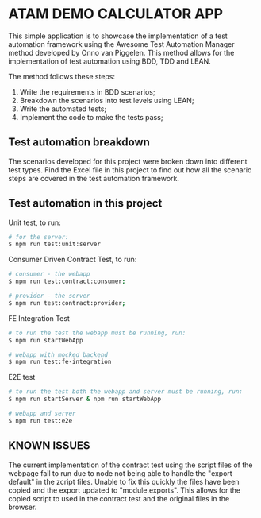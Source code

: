 # ATAM DEMO CALCULATOR APP

This simple application is to showcase the implementation of a test automation framework using the Awesome Test Automation Manager method developed by Onno van Piggelen. This method allows for the implementation of test automation using BDD, TDD and LEAN.

The method follows these steps:

1. Write the requirements in BDD scenarios;
2. Breakdown the scenarios into test levels using LEAN;
3. Write the automated tests;
4. Implement the code to make the tests pass;

## Test automation breakdown

The scenarios developed for this project were broken down into different test types. Find the Excel file in this project to find out how all the scenario steps are covered in the test automation framework.

## Test automation in this project

Unit test, to run:

```bash
# for the server:
$ npm run test:unit:server
```

Consumer Driven Contract Test, to run:

```bash
# consumer - the webapp
$ npm run test:contract:consumer;

# provider - the server
$ npm run test:contract:provider;
```

FE Integration Test

```bash
# to run the test the webapp must be running, run:
$ npm run startWebApp

# webapp with mocked backend
$ npm run test:fe-integration
```

E2E test

```bash
# to run the test both the webapp and server must be running, run:
$ npm run startServer & npm run startWebApp

# webapp and server
$ npm run test:e2e
```

## KNOWN ISSUES

The current implementation of the contract test using the script files of the webpage fail to run due to node not being able to handle the "export default" in the zcript files. Unable to fix this quickly the files have been copied and the export updated to "module.exports". This allows for the copied script to used in the contract test and the original files in the browser.
